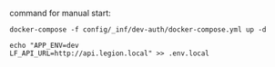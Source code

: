 command for manual start:
```
docker-compose -f config/_inf/dev-auth/docker-compose.yml up -d

echo "APP_ENV=dev
LF_API_URL=http://api.legion.local" >> .env.local
```